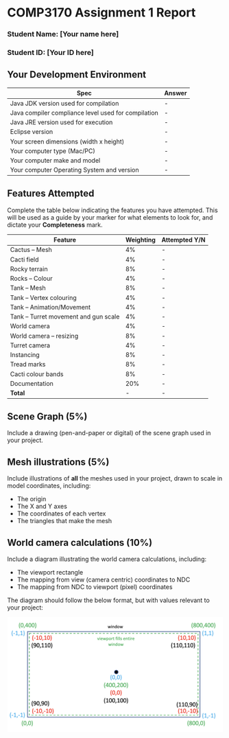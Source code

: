# COMP3170 Assignment 1 Report
### Student Name: [Your name here]
### Student ID: [Your ID here]

## Your Development Environment
|Spec|Answer|
|----|-----|
|Java JDK version used for compilation|-|
|Java compiler compliance level used for compilation|-|
|Java JRE version used for execution|-|
|Eclipse version|-|
|Your screen dimensions (width x height)|-|
|Your computer type (Mac/PC)|-|
|Your computer make and model|-|
|Your computer Operating System and version|-|

## Features Attempted
Complete the table below indicating the features you have attempted. This will be used as a guide by your marker for what elements to look for, and dictate your <b>Completeness</b> mark.

|Feature|Weighting|Attempted Y/N|
|-------|---------|-------------|
|Cactus – Mesh|4%|-|
|Cacti field|4%|-|
|Rocky terrain|8%|-|
|Rocks – Colour|4%|-|
|Tank – Mesh|8%|-|
|Tank – Vertex colouring|4%|-|
|Tank – Animation/Movement|4%|-|
|Tank – Turret movement and gun scale|4%|-|
|World camera |4%|-|
|World camera – resizing|8%|-|
|Turret camera|4%|-|
|Instancing|8%|-|
|Tread marks|8%|-|
|Cacti colour bands|8%|-|
|Documentation|20%|-|
|<b>Total</b>|-|-|

## Scene Graph (5%)
Include a drawing (pen-and-paper or digital) of the scene graph used in your project.

## Mesh illustrations (5%)
Include illustrations of <b>all</b> the meshes used in your project, drawn to scale in model coordinates, including:
* The origin
* The X and Y axes
* The coordinates of each vertex
* The triangles that make the mesh

## World camera calculations (10%)
Include a diagram illustrating the world camera calculations, including:
* The viewport rectangle
* The mapping from view (camera centric) coordinates to NDC
* The mapping from NDC to viewport (pixel) coordinates

The diagram should follow the below format, but with values relevant to your project:

![ExampleCameraDiagram](ReportImages/examplecameradiagram.png)